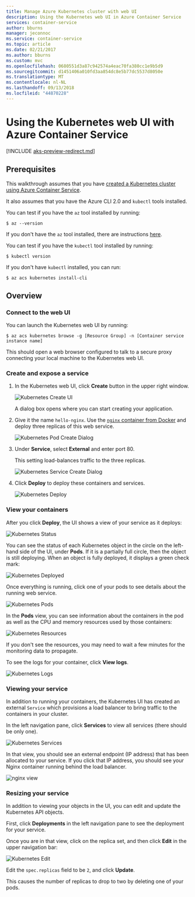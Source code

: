 ```yaml
---
title: Manage Azure Kubernetes cluster with web UI
description: Using the Kubernetes web UI in Azure Container Service
services: container-service
author: bburns
manager: jeconnoc
ms.service: container-service
ms.topic: article
ms.date: 02/21/2017
ms.author: bburns
ms.custom: mvc
ms.openlocfilehash: 0680551d3a87c942574a4eac70fa380cc1e9b5d9
ms.sourcegitcommit: d1451406a010fd3aa854dc8e5b77dc5537d8050e
ms.translationtype: MT
ms.contentlocale: nl-NL
ms.lasthandoff: 09/13/2018
ms.locfileid: "44870228"
---
```

# <a name="using-the-kubernetes-web-ui-with-azure-container-service"></a>Using the Kubernetes web UI with Azure Container Service

[!INCLUDE [aks-preview-redirect.md](../../../includes/aks-preview-redirect.md)]

## <a name="prerequisites"></a>Prerequisites
This walkthrough assumes that you have [created a Kubernetes cluster using Azure Container Service](container-service-kubernetes-walkthrough.md).


It also assumes that you have the Azure CLI 2.0 and `kubectl` tools installed.

You can test if you have the `az` tool installed by running:

```console
$ az --version
```

If you don't have the `az` tool installed, there are instructions [here](https://github.com/azure/azure-cli#installation).

You can test if you have the `kubectl` tool installed by running:

```console
$ kubectl version
```

If you don't have `kubectl` installed, you can run:

```console
$ az acs kubernetes install-cli
```

## <a name="overview"></a>Overview

### <a name="connect-to-the-web-ui"></a>Connect to the web UI
You can launch the Kubernetes web UI by running:

```console
$ az acs kubernetes browse -g [Resource Group] -n [Container service instance name]
```

This should open a web browser configured to talk to a secure proxy connecting your local machine to the Kubernetes web UI.

### <a name="create-and-expose-a-service"></a>Create and expose a service
1. In the Kubernetes web UI, click **Create** button in the upper right window.

    ![Kubernetes Create UI](./media/container-service-kubernetes-ui/create.png)

    A dialog box opens where you can start creating your application.

2. Give it the name `hello-nginx`. Use the [`nginx` container from Docker](https://hub.docker.com/_/nginx/) and deploy three replicas of this web service.

    ![Kubernetes Pod Create Dialog](./media/container-service-kubernetes-ui/nginx.png)

3. Under **Service**, select **External** and enter port 80.

    This setting load-balances traffic to the three replicas.

    ![Kubernetes Service Create Dialog](./media/container-service-kubernetes-ui/service.png)

4. Click **Deploy** to deploy these containers and services.

    ![Kubernetes Deploy](./media/container-service-kubernetes-ui/deploy.png)

### <a name="view-your-containers"></a>View your containers
After you click **Deploy**, the UI shows a view of your service as it deploys:

![Kubernetes Status](./media/container-service-kubernetes-ui/status.png)

You can see the status of each Kubernetes object in the circle on the left-hand side of the UI, under **Pods**. If it is a partially full circle, then the object is still deploying. When an object is fully deployed, it displays a green check mark:

![Kubernetes Deployed](./media/container-service-kubernetes-ui/deployed.png)

Once everything is running, click one of your pods to see details about the running web service.

![Kubernetes Pods](./media/container-service-kubernetes-ui/pods.png)

In the **Pods** view, you can see information about the containers in the pod as well as the CPU and memory resources used by those containers:

![Kubernetes Resources](./media/container-service-kubernetes-ui/resources.png)

If you don't see the resources, you may need to wait a few minutes for the monitoring data to propagate.

To see the logs for your container, click **View logs**.

![Kubernetes Logs](./media/container-service-kubernetes-ui/logs.png)

### <a name="viewing-your-service"></a>Viewing your service
In addition to running your containers, the Kubernetes UI has created an external `Service` which provisions a load balancer to bring traffic to the containers in your cluster.

In the left navigation pane, click **Services** to view all services (there should be only one).

![Kubernetes Services](./media/container-service-kubernetes-ui/service-deployed.png)

In that view, you should see an external endpoint (IP address) that has been allocated to your service.
If you click that IP address, you should see your Nginx container running behind the load balancer.

![nginx view](./media/container-service-kubernetes-ui/nginx-page.png)

### <a name="resizing-your-service"></a>Resizing your service
In addition to viewing your objects in the UI, you can edit and update the Kubernetes API objects.

First, click **Deployments** in the left navigation pane to see the deployment for your service.

Once you are in that view, click on the replica set, and then click **Edit** in the upper navigation bar:

![Kubernetes Edit](./media/container-service-kubernetes-ui/edit.png)

Edit the `spec.replicas` field to be `2`, and click **Update**.

This causes the number of replicas to drop to two by deleting one of your pods.

 

